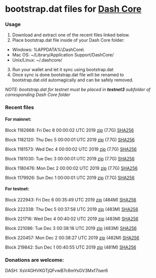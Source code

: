 # bootstrap.dat files for [Dash Core](https://github.com/dashpay/dash)

### Usage

1. Download and extract one of the recent files linked below.
2. Place bootstrap.dat file inside of your Dash Core folder:
 - Windows: %APPDATA%\DashCore\
 - Mac OS: ~/Library/Application Support/DashCore/
 - Unix/Linux: ~/.dashcore/
3. Run your wallet and let it sync using bootstrap.dat
4. Once sync is done bootstrap.dat file will be renamed to bootstrap.dat.old automagically and can be safely removed.

_NOTE: bootstrap.dat for testnet must be placed in **testnet3** subfolder of corresponding Dash Core folder_

### Recent files

#### For mainnet:

Block 1182668: Fri Dec  6 00:00:02 UTC 2019 [zip](https://dash-bootstrap.ams3.digitaloceanspaces.com/mainnet/2019-12-06/bootstrap.dat.zip) (7.7G) [SHA256](https://dash-bootstrap.ams3.digitaloceanspaces.com/mainnet/2019-12-06/sha256.txt)

Block 1182120: Thu Dec  5 00:00:01 UTC 2019 [zip](https://dash-bootstrap.ams3.digitaloceanspaces.com/mainnet/2019-12-05/bootstrap.dat.zip) (7.7G) [SHA256](https://dash-bootstrap.ams3.digitaloceanspaces.com/mainnet/2019-12-05/sha256.txt)

Block 1181573: Wed Dec  4 00:00:02 UTC 2019 [zip](https://dash-bootstrap.ams3.digitaloceanspaces.com/mainnet/2019-12-04/bootstrap.dat.zip) (7.7G) [SHA256](https://dash-bootstrap.ams3.digitaloceanspaces.com/mainnet/2019-12-04/sha256.txt)

Block 1181030: Tue Dec  3 00:00:01 UTC 2019 [zip](https://dash-bootstrap.ams3.digitaloceanspaces.com/mainnet/2019-12-03/bootstrap.dat.zip) (7.7G) [SHA256](https://dash-bootstrap.ams3.digitaloceanspaces.com/mainnet/2019-12-03/sha256.txt)

Block 1180476: Mon Dec  2 00:00:02 UTC 2019 [zip](https://dash-bootstrap.ams3.digitaloceanspaces.com/mainnet/2019-12-02/bootstrap.dat.zip) (7.7G) [SHA256](https://dash-bootstrap.ams3.digitaloceanspaces.com/mainnet/2019-12-02/sha256.txt)

Block 1179926: Sun Dec  1 00:00:01 UTC 2019 [zip](https://dash-bootstrap.ams3.digitaloceanspaces.com/mainnet/2019-12-01/bootstrap.dat.zip) (7.7G) [SHA256](https://dash-bootstrap.ams3.digitaloceanspaces.com/mainnet/2019-12-01/sha256.txt)


#### For testnet:

Block 222943: Fri Dec  6 00:35:49 UTC 2019 [zip](https://dash-bootstrap.ams3.digitaloceanspaces.com/testnet/2019-12-06/bootstrap.dat.zip) (484M) [SHA256](https://dash-bootstrap.ams3.digitaloceanspaces.com/testnet/2019-12-06/sha256.txt)

Block 222338: Thu Dec  5 00:37:58 UTC 2019 [zip](https://dash-bootstrap.ams3.digitaloceanspaces.com/testnet/2019-12-05/bootstrap.dat.zip) (483M) [SHA256](https://dash-bootstrap.ams3.digitaloceanspaces.com/testnet/2019-12-05/sha256.txt)

Block 221716: Wed Dec  4 00:40:02 UTC 2019 [zip](https://dash-bootstrap.ams3.digitaloceanspaces.com/testnet/2019-12-04/bootstrap.dat.zip) (483M) [SHA256](https://dash-bootstrap.ams3.digitaloceanspaces.com/testnet/2019-12-04/sha256.txt)

Block 221086: Tue Dec  3 00:38:18 UTC 2019 [zip](https://dash-bootstrap.ams3.digitaloceanspaces.com/testnet/2019-12-03/bootstrap.dat.zip) (483M) [SHA256](https://dash-bootstrap.ams3.digitaloceanspaces.com/testnet/2019-12-03/sha256.txt)

Block 220457: Mon Dec  2 00:38:27 UTC 2019 [zip](https://dash-bootstrap.ams3.digitaloceanspaces.com/testnet/2019-12-02/bootstrap.dat.zip) (482M) [SHA256](https://dash-bootstrap.ams3.digitaloceanspaces.com/testnet/2019-12-02/sha256.txt)

Block 219842: Sun Dec  1 00:40:55 UTC 2019 [zip](https://dash-bootstrap.ams3.digitaloceanspaces.com/testnet/2019-12-01/bootstrap.dat.zip) (481M) [SHA256](https://dash-bootstrap.ams3.digitaloceanspaces.com/testnet/2019-12-01/sha256.txt)


### Donations are welcome:

DASH: XsV4GHVKGTjQFvwB7c6mYsGV3Mxf7iser6
